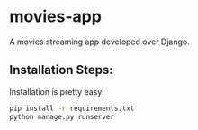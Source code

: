 # movies-app
A movies streaming app developed over Django.  
  
## Installation Steps:
  
Installation is pretty easy!  
  
```bash  
pip install -r requirements.txt  
python manage.py runserver
```
